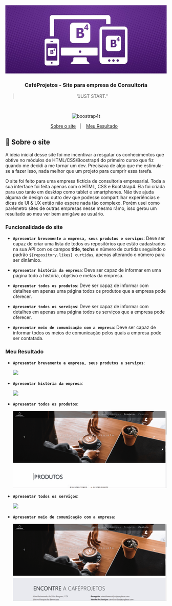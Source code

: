 <img alt="Bootstrap4" src="./assets/img/readme_img.jpg"/>

<h3 align="center">
  CaféProjetos - Site para empresa de Consultoria
</h3>

<blockquote align="center">“JUST START."</blockquote><br>

<p align="center">
  <img alt= "boostrap4t" src="https://img.shields.io/badge/boostrap-v4.3-green">
</p>

<p align="center">
  <a href="#rocket-sobre-o-desafio">Sobre o site</a>&nbsp;&nbsp;&nbsp;|&nbsp;&nbsp;&nbsp;
  <a href="#meu-resultado">Meu Resultado</a>&nbsp;&nbsp;&nbsp;
</p>

## :rocket: Sobre o site

A ideia inicial desse site foi me incentivar a resgatar os conhecimentos que obtive no módulos de HTML/CSS/Boostrap4 do primeiro curso que fiz quando me decidi a me tornar um dev. Precisava de algo que me estimula-se a fazer isso, nada melhor que um projeto para cumprir essa tarefa. 

O site foi feito para uma empresa fictícia de consultoria empresarial. Toda a sua interface foi feita apenas com o HTML, CSS e Bootstrap4. Ela foi criada para uso tanto em desktop como tablet e smartphones. Não tive ajuda alguma de design ou outro dev que podesse compartilhar experiências e dicas de UI & UX então não espere nada tão complexo. Porém usei como parêmetro sites de outras empresas nesse mesmo râmo, isso gerou um resultado ao meu ver bem amigáve ao usuário.



### Funcionalidade do site

- **`Apresentar brevemente a empresa, seus produtos e serviços`**: Deve ser capaz de criar uma lista de todos os repositórios que estão cadastrados na sua API com os campos **title**, **techs** e número de curtidas seguindo o padrão `${repository.likes} curtidas`, apenas alterando o número para ser dinâmico.


- **`Apresentar história da empresa`**: Deve ser capaz de informar em uma página todo a história, objetivo e metas da empresa.

- **`Apresentar todos os produtos`**: Deve ser capaz de informar com detalhes em apenas uma página todos os produtos que a empresa pode oferecer.

- **`Apresentar todos os serviços`**: Deve ser capaz de informar com detalhes em apenas uma página todos os serviços que a empresa pode oferecer.

- **`Apresentar meio de comunicação com a empresa`**: Deve ser capaz de informar todos os meios de comunicação pelos quais a empresa pode ser contatada.


### Meu Resultado

- **`Apresentar brevemente a empresa, seus produtos e serviços`**:

  ![](.\assets\gifs\index.gif)


- **`Apresentar história da empresa`**:

  ![](.\assets\gifs\institucional.gif)


- **`Apresentar todos os produtos`**:

  ![](.\assets\gifs\produtos.gif)


- **`Apresentar todos os serviços`**:

  ![](.\assets\gifs\servicos.gif)


- **`Apresentar meio de comunicação com a empresa`**:

  ![](.\assets\gifs\contato.gif)

